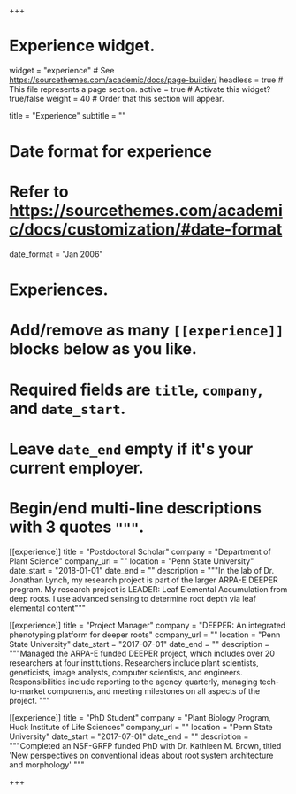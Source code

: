 +++
# Experience widget.
widget = "experience"  # See https://sourcethemes.com/academic/docs/page-builder/
headless = true  # This file represents a page section.
active = true  # Activate this widget? true/false
weight = 40  # Order that this section will appear.

title = "Experience"
subtitle = ""

# Date format for experience
#   Refer to https://sourcethemes.com/academic/docs/customization/#date-format
date_format = "Jan 2006"

# Experiences.
#   Add/remove as many `[[experience]]` blocks below as you like.
#   Required fields are `title`, `company`, and `date_start`.
#   Leave `date_end` empty if it's your current employer.
#   Begin/end multi-line descriptions with 3 quotes `"""`.
[[experience]]
  title = "Postdoctoral Scholar"
  company = "Department of Plant Science"
  company_url = ""
  location = "Penn State University"
  date_start = "2018-01-01"
  date_end = ""
  description = """In the lab of Dr. Jonathan Lynch, my research project is part of the larger ARPA-E DEEPER program. My research project is LEADER: Leaf Elemental Accumulation from deep roots. I use advanced sensing to determine root depth via leaf elemental content"""

[[experience]]
  title = "Project Manager"
  company = "DEEPER: An integrated phenotyping platform for deeper roots"
  company_url = ""
  location = "Penn State University"
  date_start = "2017-07-01"
  date_end = ""
  description = """Managed the ARPA-E funded DEEPER project, which includes over 20 researchers at four institutions. Researchers include plant scientists, geneticists, image analysts, computer scientists, and engineers. Responsibilities include reporting to the agency quarterly, managing tech-to-market components, and meeting milestones on all aspects of the project. """

  [[experience]]
    title = "PhD Student"
    company = "Plant Biology Program, Huck Institute of Life Sciences"
    company_url = ""
    location = "Penn State University"
    date_start = "2017-07-01"
    date_end = ""
    description = """Completed an NSF-GRFP funded PhD with Dr. Kathleen M. Brown, titled 'New perspectives on conventional ideas about root system architecture and morphology' """

+++
